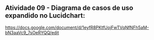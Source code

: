 ## Atividade 09 - Diagrama de casos de uso expandido no Lucidchart:
https://docs.google.com/document/d/1eyfR8PKtfUojFwTVqNfNFh5aM-bN3aaVc9_7sOeRYQQ/edit
